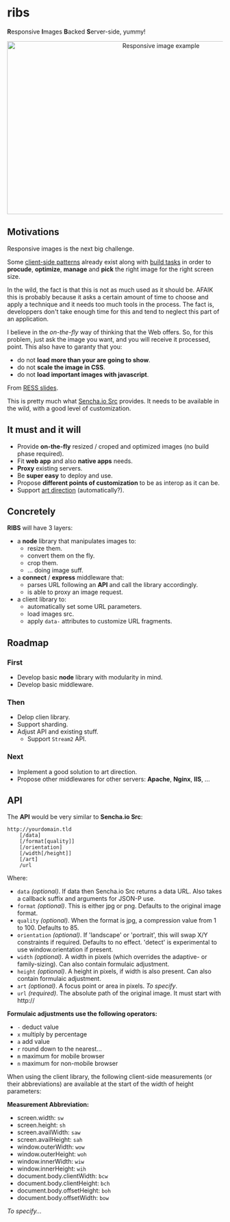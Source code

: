 # ribs

**R**esponsive **I**mages **B**acked **S**erver-side, yummy!

<p align="center">
  <img width="703" height="404" src="http://usecases.responsiveimages.org/images/devices.png" alt="Responsive image example">
</p>

## Motivations

Responsive images is the next big challenge.

Some [client-side patterns] already exist along with [build tasks] in order to **procude**, **optimize**, **manage** and
**pick** the right image for the right screen size.

In the wild, the fact is that this is not as much used as it should be. AFAIK this is probably because it asks a certain
amount of time to choose and apply a technique and it needs too much tools in the process. The fact is, developpers
don't take enough time for this and tend to neglect this part of an application.

I believe in the *on-the-fly* way of thinking that the Web offers. So, for this problem, just ask the image you want,
and you will receive it processed, point.
This also have to garanty that you:
- do not **load more than your are going to show**.
- do not **scale the image in CSS**.
- do not **load important images with javascript**.

From [RESS slides].

This is pretty much what [Sencha.io Src] provides. It needs to be available in the wild, with a good level of
customization.

[client-side patterns]: http://css-tricks.com/which-responsive-images-solution-should-you-use
[build tasks]: https://github.com/gruntjs/grunt-contrib-imagemin
[Sencha.io Src]: http://www.sencha.com/learn/how-to-use-src-sencha-io
[RESS slides]: http://fr.slideshare.net/4nd3rsen/ress-responsive-design-server-side-components-10084972

## It must and it will

- Provide **on-the-fly** resized / croped and optimized images (no build phase required).
- Fit **web app** and also **native apps** needs.
- **Proxy** existing servers.
- Be **super easy** to deploy and use.
- Propose **different points of customization** to be as interop as it can be.
- Support [art direction] (automatically?).

[art direction]: http://usecases.responsiveimages.org/#art-direction

## Concretely

**RIBS** will have 3 layers:
- a **node** library that manipulates images to:
  - resize them.
  - convert them on the fly.
  - crop them.
  - ... doing image suff.
- a **connect** / **express** middleware that:
  - parses URL following an **API** and call the library accordingly.
  - is able to proxy an image request.
- a client library to:
  - automatically set some URL parameters.
  - load images src.
  - apply `data-` attributes to customize URL fragments.

## Roadmap

### First

- Develop basic **node** library with modularity in mind.
- Develop basic middleware.

### Then

- Delop clien library.
- Support sharding.
- Adjust API and existing stuff.
  - Support `Stream2` API.

### Next

- Implement a good solution to art direction.
- Propose other middlewares for other servers: **Apache**, **Nginx**, **IIS**, ...

## API

The **API** would be very similar to **Sencha.io Src**:

```
http://yourdomain.tld
	[/data]
	[/format[quality]]
	[/orientation]
	[/width[/height]]
	[/art]
	/url
```
Where:

- `data` *(optional)*. If data then Sencha.io Src returns a data URL. Also takes a callback suffix and arguments for JSON-P use.
- `format` *(optional)*. This is either jpg or png. Defaults to the original image format.
- `quality` *(optional)*. When the format is jpg, a compression value from 1 to 100. Defaults to 85.
- `orientation` *(optional)*. If 'landscape' or 'portrait', this will swap X/Y constraints if required. Defaults to no effect. 'detect' is experimental to use window.orientation if present.
- `width` *(optional)*. A width in pixels (which overrides the adaptive- or family-sizing). Can also contain formulaic adjustment.
- `height` *(optional)*. A height in pixels, if width is also present. Can also contain formulaic adjustment.
- `art` *(optional)*. A focus point or area in pixels. *To specify*.
- `url` *(required)*. The absolute path of the original image. It must start with http://

**Formulaic adjustments use the following operators:**

- `-`	deduct value
- `x`	multiply by percentage
- `a`	add value
- `r`	round down to the nearest...
- `m`	maximum for mobile browser
- `n`	maximum for non-mobile browser

When using the client library, the following client-side measurements (or their abbreviations) are available at the
start of the width of height parameters:

**Measurement Abbreviation:**

- screen.width:			`sw`
- screen.height:		`sh`
- screen.availWidth:		`saw`
- screen.availHeight:		`sah`
- window.outerWidth:		`wow`
- window.outerHeight:		`woh`
- window.innerWidth:		`wiw`
- window.innerHeight:		`wih`
- document.body.clientWidth:	`bcw`
- document.body.clientHeight:	`bch`
- document.body.offsetHeight:	`boh`
- document.body.offsetWidth:	`bow`

*To specify...*
